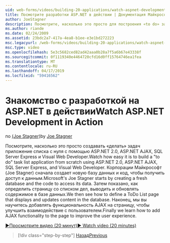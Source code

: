 ```yaml
---
uid: web-forms/videos/building-20-applications/watch-aspnet-development-in-action
title: Посмотрите разработки ASP.NET в действии | Документация Майкрософт
author: JoeStagner
description: Посмотрите, насколько это просто для построения «to do» задач приложение списка с нуля с помощью ASP.NET 2.0, ASP.NET AJAX, SQL Server Express и Visual Web Developer. MIC...
ms.author: riande
ms.date: 02/24/2009
ms.assetid: 23bdc2a7-417a-4ea8-b1ee-e3e1bd272223
msc.legacyurl: /web-forms/videos/building-20-applications/watch-aspnet-development-in-action
msc.type: video
ms.openlocfilehash: 5e3c5682ced82ad42aaa0b28a7f5a6b67e43338f
ms.sourcegitcommit: 0f1119340e4464720cfd16d0ff15764746ea1fea
ms.translationtype: MT
ms.contentlocale: ru-RU
ms.lasthandoff: 04/17/2019
ms.locfileid: "59416562"
---
```

# <a name="watch-aspnet-development-in-action"></a><span data-ttu-id="46879-104">Знакомство с разработкой на ASP.NET в действии</span><span class="sxs-lookup"><span data-stu-id="46879-104">Watch ASP.NET Development in Action</span></span>

<span data-ttu-id="46879-105">по [(Joe Stagner)](https://github.com/JoeStagner)</span><span class="sxs-lookup"><span data-stu-id="46879-105">by [Joe Stagner](https://github.com/JoeStagner)</span></span>

<span data-ttu-id="46879-106">Посмотрите, насколько это просто создавать «делать» задач приложение списка с нуля с помощью ASP.NET 2.0, ASP.NET AJAX, SQL Server Express и Visual Web Developer.</span><span class="sxs-lookup"><span data-stu-id="46879-106">Watch how easy it is to build a "to do" task list application from scratch using ASP.NET 2.0, ASP.NET AJAX, SQL Server Express, and Visual Web Developer.</span></span> <span data-ttu-id="46879-107">Корпорации Майкрософт (Joe Stagner) сначала создает новую базу данных и код, чтобы получить доступ к данным.</span><span class="sxs-lookup"><span data-stu-id="46879-107">Microsoft's Joe Stagner starts by creating a fresh database and the code to access its data.</span></span> <span data-ttu-id="46879-108">Затем показано, как определить страницу со списком дел, выводить и обновлять содержимое в базе данных.</span><span class="sxs-lookup"><span data-stu-id="46879-108">We then see how to define a ToDo List page that displays and updates content in the database.</span></span> <span data-ttu-id="46879-109">Наконец, мы вы научитесь добавлять функциональность AJAX на страницу, чтобы улучшить взаимодействие с пользователем.</span><span class="sxs-lookup"><span data-stu-id="46879-109">Finally we learn how to add AJAX functionality to the page to improve the user experience.</span></span>

[<span data-ttu-id="46879-110">&#9654;Просмотрите видео (20 минут)</span><span class="sxs-lookup"><span data-stu-id="46879-110">&#9654; Watch video (20 minutes)</span></span>](https://channel9.msdn.com/Blogs/ASP-NET-Site-Videos/watch-aspnet-development-in-action)

> [!div class="step-by-step"]
> [<span data-ttu-id="46879-111">Назад</span><span class="sxs-lookup"><span data-stu-id="46879-111">Previous</span></span>](lesson-8-working-with-the-gridview-and-formview.md)
